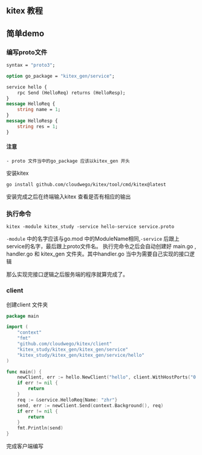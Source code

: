 ## kitex 教程

## 简单demo

### 编写proto文件
```protobuf
syntax = "proto3";

option go_package = "kitex_gen/service";

service hello {
    rpc Send (HelloReq) returns (HelloResp);
}
message HelloReq {
    string name = 1;
}
message HelloResp {
    string res = 1;
}
```
#### 注意
    - proto 文件当中的go_package 应该以kitex_gen 开头
安装kitex 
```shell
go install github.com/cloudwego/kitex/tool/cmd/kitex@latest

```
安装完成之后在终端输入kitex 查看是否有相应的输出
### 执行命令
```shell
kitex -module kitex_study -service hello-service service.proto
```
`-module` 中的名字应该与go.mod 中的ModuleName相同,`-service` 后跟上service的名字，最后跟上proto文件名。
执行完命令之后会自动创建好 main.go ,  handler.go 和 kitex_gen 文件夹。其中handler.go 当中为需要自己实现的接口逻辑

那么实现完接口逻辑之后服务端的程序就算完成了。
### client
创建client 文件夹
```go
package main

import (
	"context"
	"fmt"
	"github.com/cloudwego/kitex/client"
	"kitex_study/kitex_gen/kitex_gen/service"
	"kitex_study/kitex_gen/kitex_gen/service/hello"
)

func main() {
	newClient, err := hello.NewClient("hello", client.WithHostPorts("0.0.0.0:8888"))
	if err != nil {
		return
	}
	req := &service.HelloReq{Name: "zhr"}
	send, err := newClient.Send(context.Background(), req)
	if err != nil {
		return
	}
	fmt.Println(send)
}
```
完成客户端编写
